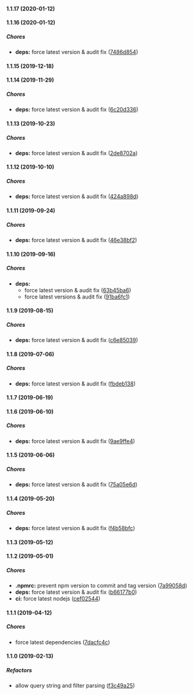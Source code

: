 #### 1.1.17 (2020-01-12)

#### 1.1.16 (2020-01-12)

##### Chores

* **deps:**  force latest version & audit fix ([7486d854](https://github.com/lykmapipo/express-mquery/commit/7486d8541626ec538b0605fc6eb93840e0ec54f3))

#### 1.1.15 (2019-12-18)

#### 1.1.14 (2019-11-29)

##### Chores

* **deps:**  force latest version & audit fix ([6c20d336](https://github.com/lykmapipo/express-mquery/commit/6c20d33644471fa10d7cb499e6186eeb381664b0))

#### 1.1.13 (2019-10-23)

##### Chores

* **deps:**  force latest version & audit fix ([2de8702a](https://github.com/lykmapipo/express-mquery/commit/2de8702a63c6575e571dee34a244648443bee069))

#### 1.1.12 (2019-10-10)

##### Chores

* **deps:**  force latest version & audit fix ([424a898d](https://github.com/lykmapipo/express-mquery/commit/424a898d8320573ec031ca20de6302338c5eb0b7))

#### 1.1.11 (2019-09-24)

##### Chores

* **deps:**  force latest version & audit fix ([46e38bf2](https://github.com/lykmapipo/express-mquery/commit/46e38bf2a19d744cd7af6b0502f3ff9518aac820))

#### 1.1.10 (2019-09-16)

##### Chores

* **deps:**
  *  force latest version & audit fix ([63b45ba6](https://github.com/lykmapipo/express-mquery/commit/63b45ba6b54082600d942910ac2f67dd629a5c5a))
  *  force latest versions & audit fix ([91ba6fc1](https://github.com/lykmapipo/express-mquery/commit/91ba6fc100cf4b58b2bf4a6f547632fde37fe0a2))

#### 1.1.9 (2019-08-15)

##### Chores

* **deps:**  force latest version & audit fix ([c6e85039](https://github.com/lykmapipo/express-mquery/commit/c6e8503937e6257894273382bd2be5a61b086df1))

#### 1.1.8 (2019-07-06)

##### Chores

* **deps:**  force latest version & audit fix ([fbdeb138](https://github.com/lykmapipo/express-mquery/commit/fbdeb1386beef01bec2d17ce8353386843e92532))

#### 1.1.7 (2019-06-19)

#### 1.1.6 (2019-06-10)

##### Chores

* **deps:**  force latest version & audit fix ([9ae9ffe4](https://github.com/lykmapipo/express-mquery/commit/9ae9ffe48d6d42dd99df12f9f01a2c0a62fa11b4))

#### 1.1.5 (2019-06-06)

##### Chores

* **deps:**  force latest version & audit fix ([75a05e6d](https://github.com/lykmapipo/express-mquery/commit/75a05e6de33f15857c6fe0d358fb8b32a70a7ae0))

#### 1.1.4 (2019-05-20)

##### Chores

* **deps:**  force latest version & audit fix ([f4b58bfc](https://github.com/lykmapipo/express-mquery/commit/f4b58bfc61fd9df433437b782eb04d1558be8623))

#### 1.1.3 (2019-05-12)

#### 1.1.2 (2019-05-01)

##### Chores

* **.npmrc:**  prevent npm version to commit and tag version ([7a99058d](https://github.com/lykmapipo/express-mquery/commit/7a99058d7ef05d01b130793a0aaf8debea7ceda3))
* **deps:**  force latest version & audit fix ([b66177b0](https://github.com/lykmapipo/express-mquery/commit/b66177b0e40687f2b29f958ca1db13caf2acadad))
* **ci:**  force latest nodejs ([cef02544](https://github.com/lykmapipo/express-mquery/commit/cef02544047e51ee469de048e4db1013fb1db279))

#### 1.1.1 (2019-04-12)

##### Chores

*  force latest dependencies ([7dacfc4c](https://github.com/lykmapipo/express-mquery/commit/7dacfc4c3b75d20f4d606e15379216aeacea4ddc))

#### 1.1.0 (2019-02-13)

##### Refactors

*  allow query string and filter parsing ([f3c49a25](https://github.com/lykmapipo/express-mquery/commit/f3c49a253e68f4558ca80ade232b088cc5371763))

